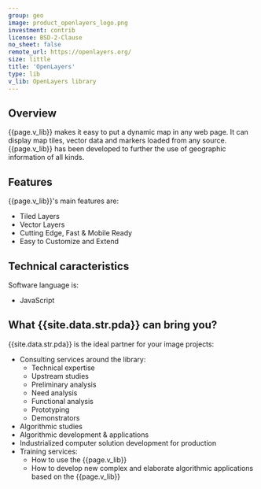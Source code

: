 ```yaml
---
group: geo
image: product_openlayers_logo.png
investment: contrib
license: BSD-2-Clause
no_sheet: false
remote_url: https://openlayers.org/
size: little
title: 'OpenLayers'
type: lib
v_lib: OpenLayers library
---
```



Overview
--------

{{page.v_lib}} makes it easy to put a dynamic map in any web page. It can display map tiles, vector data and markers loaded from any source. 
{{page.v_lib}} has been developed to further the use of geographic information of all kinds. 

Features
--------

{{page.v_lib}}'s main features are:

* Tiled Layers
* Vector Layers
* Cutting Edge, Fast & Mobile Ready
* Easy to Customize and Extend

Technical caracteristics
------------------------

Software language is:
* JavaScript


What {{site.data.str.pda}} can bring you?
-----------------------------------------

{{site.data.str.pda}} is the ideal partner for your image projects:
* Consulting services around the library:
	* Technical expertise
	* Upstream studies
	* Preliminary analysis
	* Need analysis
	* Functional analysis
	* Prototyping
	* Demonstrators
* Algorithmic studies
* Algorithmic development & applications
* Industrialized computer solution development for production
* Training services:
	* How to use the {{page.v_lib}}
	* How to develop new complex and elaborate algorithmic applications based on the {{page.v_lib}}
